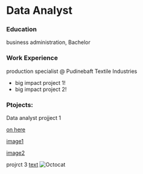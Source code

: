 # Data Analyst

### Education
business administration, Bachelor

### Work Experience
production specialist @ Pudinebaft Textile Industries
- big impact project 1!
- big impact project 2!


### Ptojects:
Data analyst projject 1

[on here](http://www.google.com)

[image1](assets/img/project1.png)

[image2](assets/img/projrct2.jpeg)

projrct 3
[text](assets/img/project3.jpeg)
![Octocat](https://github.githubassets.com/images/icons/emoji/octocat.png)
